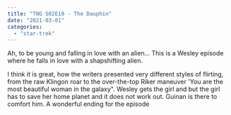 ```yaml
---
title: "TNG S02E10 - The Dauphin"
date: "2021-03-01"
categories: 
  - "star-trek"
---
```


Ah, to be young and falling in love with an alien... This is a Wesley episode where he falls in love with a shapshifting alien.

I think it is great, how the writers presented very different styles of flirting, from the raw Klingon roar to the over-the-top Riker maneuver 'You are the most beautiful woman in the galaxy". Wesley gets the girl and but the girl has to save her home planet and it does not work out. Guinan is there to comfort him. A wonderful ending for the episode
